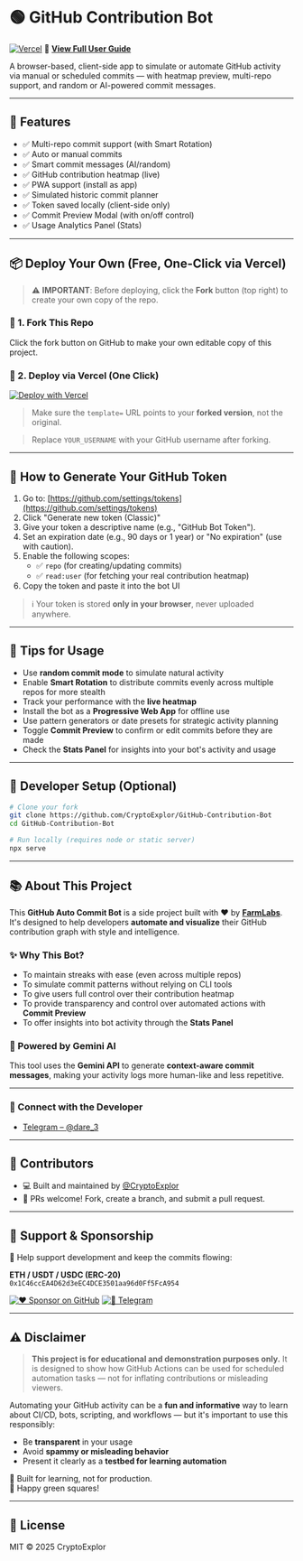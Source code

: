 # 🟢 GitHub Contribution Bot

[![Vercel](https://vercelbadge.vercel.app/api/CryptoExplor/GitHub-Contribution-Bot)](https://github.com/CryptoExplor/GitHub-Contribution-Bot)   📘 [**View Full User Guide**](https://githubbot-html.vercel.app/guide.html)

A browser-based, client-side app to simulate or automate GitHub activity via manual or scheduled commits — with heatmap preview, multi-repo support, and random or AI-powered commit messages.

---

## 🚀 Features

- ✅ Multi-repo commit support (with Smart Rotation)
- ✅ Auto or manual commits
- ✅ Smart commit messages (AI/random)
- ✅ GitHub contribution heatmap (live)
- ✅ PWA support (install as app)
- ✅ Simulated historic commit planner
- ✅ Token saved locally (client-side only)
- ✅ Commit Preview Modal (with on/off control)
- ✅ Usage Analytics Panel (Stats)

---

## 📦 Deploy Your Own (Free, One-Click via Vercel)

> ⚠️ **IMPORTANT**: Before deploying, click the **Fork** button (top right) to create your own copy of the repo.

### 🔹 1. Fork This Repo

Click the fork button on GitHub to make your own editable copy of this project.

### 🔹 2. Deploy via Vercel (One Click)

[![Deploy with Vercel](https://vercel.com/button)](https://vercel.com/import/project?template=https://github.com/CryptoExplor/GitHub-Contribution-Bot)

> Make sure the `template=` URL points to your **forked version**, not the original.

> Replace `YOUR_USERNAME` with your GitHub username after forking.

---

## 🔑 How to Generate Your GitHub Token

1. Go to: [https://github.com/settings/tokens](https://github.com/settings/tokens)
2. Click "Generate new token (Classic)"
3. Give your token a descriptive name (e.g., "GitHub Bot Token").
4. Set an expiration date (e.g., 90 days or 1 year) or "No expiration" (use with caution).
5. Enable the following scopes:
   - ✅ `repo` (for creating/updating commits)
   - ✅ `read:user` (for fetching your real contribution heatmap)
6. Copy the token and paste it into the bot UI

> ℹ️ Your token is stored **only in your browser**, never uploaded anywhere.

---

## 🧠 Tips for Usage

- Use **random commit mode** to simulate natural activity
- Enable **Smart Rotation** to distribute commits evenly across multiple repos for more stealth
- Track your performance with the **live heatmap**
- Install the bot as a **Progressive Web App** for offline use
- Use pattern generators or date presets for strategic activity planning
- Toggle **Commit Preview** to confirm or edit commits before they are made
- Check the **Stats Panel** for insights into your bot's activity and usage

---

## 🧰 Developer Setup (Optional)

```bash
# Clone your fork
git clone https://github.com/CryptoExplor/GitHub-Contribution-Bot
cd GitHub-Contribution-Bot

# Run locally (requires node or static server)
npx serve
```

---

## 📚 About This Project

This **GitHub Auto Commit Bot** is a side project built with ❤️ by [**FarmLabs**](https://github.com/CryptoExplor). It's designed to help developers **automate and visualize** their GitHub contribution graph with style and intelligence.

### ✨ Why This Bot?

- To maintain streaks with ease (even across multiple repos)
- To simulate commit patterns without relying on CLI tools
- To give users full control over their contribution heatmap
- To provide transparency and control over automated actions with **Commit Preview**
- To offer insights into bot activity through the **Stats Panel**

### 🧠 Powered by Gemini AI

This tool uses the **Gemini API** to generate **context-aware commit messages**, making your activity logs more human-like and less repetitive.

---

### 🔗 Connect with the Developer

- [Telegram – @dare_3](https://t.me/dare_3)

---

## 👥 Contributors

- 💻 Built and maintained by [@CryptoExplor](https://github.com/CryptoExplor)
- 🤝 PRs welcome! Fork, create a branch, and submit a pull request.

---

## 🙌 Support & Sponsorship

💸 Help support development and keep the commits flowing:

**ETH / USDT / USDC (ERC-20)**  
`0x1C46ccEA4D62d3eEC4DCE3501aa96d0Ff5FcA954`

[![❤️ Sponsor on GitHub](https://img.shields.io/badge/Sponsor-%40CryptoExplor-ff69b4?logo=githubsponsors&style=for-the-badge)](https://github.com/sponsors/CryptoExplor)
[![🔗 Telegram](https://img.shields.io/badge/Telegram-Connect-blue?logo=telegram&style=for-the-badge)](https://t.me/dare_3)

---

## ⚠️ Disclaimer

> **This project is for educational and demonstration purposes only.**
> It is designed to show how GitHub Actions can be used for scheduled automation tasks — not for inflating contributions or misleading viewers.

Automating your GitHub activity can be a **fun and informative** way to learn about CI/CD, bots, scripting, and workflows — but it's important to use this responsibly:

- Be **transparent** in your usage
- Avoid **spammy or misleading behavior**
- Present it clearly as a **testbed for learning automation**

🧪 Built for learning, not for production.  
💚 Happy green squares!

---

## 📄 License

MIT © 2025 CryptoExplor
